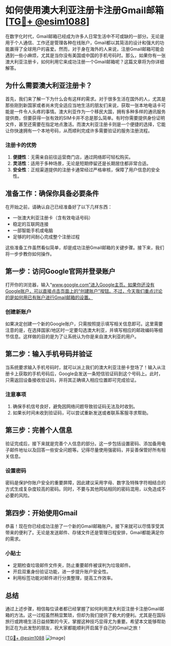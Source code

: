 # 如何使用澳大利亚注册卡注册Gmail邮箱[[TG💪+ @esim1088](https://t.me/s/esim1088)]

在数字化时代，Gmail邮箱已经成为许多人日常生活中不可或缺的一部分。无论是用于个人通信、工作还是管理各种在线账户，Gmail都以其简洁的设计和强大的功能赢得了全球用户的喜爱。然而，对于身在海外的人来说，注册Gmail邮箱可能会遇到一些小麻烦，尤其是当你没有美国或中国的手机号码时。那么，如果你有一张澳大利亚注册卡，如何利用它来成功注册一个Gmail邮箱呢？这篇文章将为你详细解答。

## 为什么需要澳大利亚注册卡？

首先，我们来了解一下为什么会有这样的需求。对于很多生活在国外的人，尤其是那些刚到新国家或者尚未完全适应当地生活的朋友们来说，获取一张本地电话卡可能是一件令人头疼的事情。澳大利亚作为一个移民大国，拥有多种多样的通讯服务提供商，但要获得一张有效的SIM卡并不总是那么简单。有时你需要提供身份证明文件，甚至还需要在指定地点激活。而澳大利亚注册卡则是一个便捷的选择，它能让你快速拥有一个本地号码，从而顺利完成许多需要验证的服务注册流程。

### 注册卡的优势

1. **便捷性**：无需亲自前往运营商门店，通过网络即可轻松购买。
2. **灵活性**：适用于多种场景，无论是短期停留还是长期居住都非常合适。
3. **安全性**：正规渠道提供的注册卡通常经过严格审核，保障了用户信息的安全性。

## 准备工作：确保你具备必要条件

在开始之前，请确认自己已经准备好了以下几样东西：

- 一张澳大利亚注册卡（含有效电话号码）
- 稳定的互联网连接
- 一部智能手机或电脑
- 足够的时间耐心完成整个注册过程

这些准备工作虽然看似简单，却是成功注册Gmail邮箱的关键步骤。接下来，我们将一步步教你如何操作。

## 第一步：访问Google官网并登录账户

打开你的浏览器，输入“www.google.com”进入Google主页。如果你还没有Google账户，可以直接点击页面上的“创建账户”按钮。不过，今天我们重点讨论的是如何用已有账户进行Gmail邮箱的设置。

### 创建新账户

如果决定创建一个新的Google账户，只需按照提示填写相关信息即可。这里需要注意的是，在选择国家/地区时一定要勾选澳大利亚，并填写相应的邮政编码等细节信息。这样做的目的是为了让系统认为你是来自澳大利亚的用户。

## 第二步：输入手机号码并验证

当系统要求输入手机号码时，就可以派上我们的澳大利亚注册卡登场了！输入从注册卡上获取的手机号码后，Google会发送一条短信验证码到这个号码上。此时，只需返回设备接收验证码，并将其正确填入相应位置即可完成验证。

### 注意事项

1. 确保手机信号良好，避免因网络问题导致验证码无法及时收到。
2. 如果长时间未收到验证码，可以尝试重新发送或者联系客服寻求帮助。

## 第三步：完善个人信息

验证完成后，接下来就是完善个人信息的部分。这一步包括设置密码、添加备用电子邮件地址以及回答一些安全问题等。记得尽量使用强密码，并妥善保管好所有相关信息。

### 设置密码

密码是保护你账户安全的重要屏障，因此建议采用字母、数字及特殊字符相结合的方式生成复杂度较高的密码。同时，不要与其他网站相同的密码混用，以免造成不必要的风险。

## 第四步：开始使用Gmail

恭喜！现在你已经成功注册了一个新的Gmail邮箱账户。接下来就可以尽情享受其带来的便利了。无论是发送邮件、存储文件还是管理日程安排，Gmail都能满足你的需求。

### 小贴士

- 定期检查垃圾邮件文件夹，防止重要邮件被误判为垃圾邮件。
- 开启双重身份验证功能，进一步提升账户安全性。
- 利用标签功能对邮件进行分类整理，提高工作效率。

## 总结

通过上述步骤，相信每位读者都已经掌握了如何利用澳大利亚注册卡注册Gmail邮箱的方法。这一过程虽然稍显繁琐，但却为我们提供了极大的便利。尤其是在国际旅行或跨境生活日益频繁的今天，掌握这种技巧显得尤为重要。希望本文能够帮助到正在为此发愁的朋友，祝大家都能顺利开启属于自己的Gmail之旅！

[[TG💪+ @esim1088](https://t.me/s/esim1088) ![Image](https://i.postimg.cc/4NQfJmqS/Snipaste-2025-05-13-00-14-12.png)]
